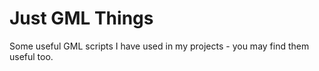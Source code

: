# Just GML Things
Some useful GML scripts I have used in my projects - you may find them useful too.
